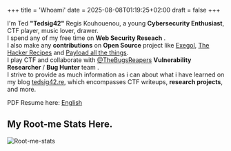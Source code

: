 +++
title = 'Whoami'
date = 2025-08-08T01:19:25+02:00
draft = false
+++

I'm Ted **"Tedsig42"** Regis Kouhouenou, a young **Cybersecurity Enthusiast**,  CTF player, music lover, drawer.    
I spend any of my free time on **Web Security Reseach** .    
I also make any **contributions** on **Open Source** project like [Exegol](https://exegol.com/), [The Hacker Recipes](https://www.thehacker.recipes/) and [Payload all the things](https://swisskyrepo.github.io/PayloadsAllTheThings/).   
I play CTF and collaborate with [@TheBugsReapers](https://thebugsreapers.com) **Vulnerability Researcher** / **Bug Hunter** team .  
I strive to provide as much information as i can about what i have learned on my blog [tedsig42.re](https://tednoob17.github.io/), which encompasses CTF writeups, **research projects**, and more.   


PDF Resume here: [English](/assets/Ted-Regis-Kouhouenou-CV-.pdf)
## My Root-me Stats Here.  
![Root-me-stats](https://root-me-diff.vercel.app/rm-gh?nickname=Tedsig42&style=midnight)
